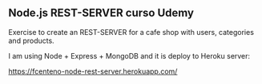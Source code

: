 ## Node.js REST-SERVER curso Udemy

Exercise to create an REST-SERVER for a cafe shop with users, categories and products.

I am using Node + Express + MongoDB and it is deploy to Heroku server:

https://fcenteno-node-rest-server.herokuapp.com/


